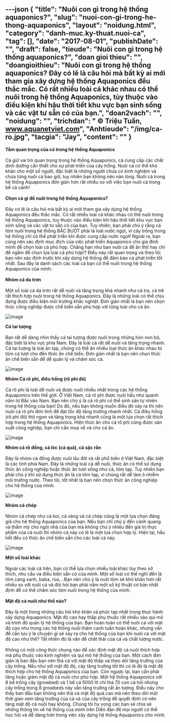 ---json
{
    "title": "Nuôi con gì trong hệ thống aquaponics?",
    "slug": "nuoi-con-gi-trong-he-thong-aquaponics",
    "layout": "noidung.html",
    "category": "danh-muc.ky-thuat.nuoi-ca",
    "tag": [],
    "date": "2017-08-01",
    "publishDate": "",
    "draft": false,
    "tieude": "Nuôi con gì trong hệ thống aquaponics?",
    "doan gioi thieu": "",
    "doangioithieu": "Nuôi con gì trong hệ thống aquaponics? Đây có lẽ là câu hỏi mà bất kỳ ai mới tham gia xây dựng hệ thống Aquaponics đều thắc mắc. Có rất nhiều loài cá khác nhau có thể nuôi trong hệ thống Aquaponics, tùy thuộc vào điều kiện khí hậu thời tiết khu vực bạn sinh sống và các vật tư sẵn có của bạn.",
    "doan2vach": "",
    "noidung": "",
    "trichdan": " © Triệu Tuấn, www.aquanetviet.com",
    "Anhtieude": "/img/ca-ro.jpg",
    "tacgia": "Jay",
    "__content__": ""
}
---
<p><span style="font-size:14px"><strong>Tầm quan trọng của c&aacute; trong hệ thống Aquaponics</strong><br />
<br />
C&aacute; giữ vai tr&ograve; quan trọng trong hệ thống Aquaponics, c&aacute; cung cấp c&aacute;c chất dinh dưỡng cần thiết cho sự ph&aacute;t triển của c&acirc;y trồng. Nu&ocirc;i c&aacute; c&oacute; thể kh&oacute; khăn cho một số người, đặc biệt l&agrave; những người chưa c&oacute; kinh nghiệm v&agrave; chưa từng nu&ocirc;i c&aacute; bao giờ, tuy nhi&ecirc;n bạn kh&ocirc;ng n&ecirc;n nản l&ograve;ng. Nu&ocirc;i c&aacute; trong hệ thống Aquaponics đơn giản hơn rất nhiều so với việc bạn nu&ocirc;i c&aacute; trong bể c&aacute; cảnh!&nbsp;<br />
<br />
<strong>Chọn c&aacute; g&igrave; để nu&ocirc;i trong hệ thống Aquaponics?</strong><br />
<br />
Đ&acirc;y c&oacute; lẽ l&agrave; c&acirc;u hỏi m&agrave; bất kỳ ai mới tham gia x&acirc;y dựng hệ thống Aquaponics đều thắc mắc. C&oacute; rất nhiều lo&agrave;i c&aacute; kh&aacute;c nhau c&oacute; thể nu&ocirc;i trong hệ thống Aquaponics, t&ugrave;y thuộc v&agrave;o điều kiện kh&iacute; hậu thời tiết khu vực bạn sinh sống v&agrave; c&aacute;c vật tư sẵn c&oacute; của bạn. Tuy nhi&ecirc;n, bạn phải ch&uacute; &yacute; rằng c&aacute; t&ocirc;m nu&ocirc;i trong hệ thống BẮC BUỘT phải l&agrave; lo&agrave;i nước ngọt, v&igrave; c&acirc;y trồng trong hệ thống chỉ c&oacute; thể ph&aacute;t triển khi được cung cấp nước ngọt! Ngo&agrave;i ra, bạn cũng n&ecirc;n x&aacute;c định mục đ&iacute;ch của việc ph&aacute;t triển Aquaponics cho gia đ&igrave;nh m&igrave;nh để chọn lo&agrave;i c&aacute; ph&ugrave; hợp. Chẳng hạn như bạn nu&ocirc;i c&aacute; để ăn thịt hay chỉ để ngắm để chọn lựa lo&agrave;i c&aacute; ph&ugrave; hợp!? Điều n&agrave;y rất quan trọng v&agrave; theo t&ocirc;i bạn n&ecirc;n x&aacute;c định trước khi x&acirc;y dựng hệ thống để đảm bảo c&aacute; ph&aacute;t triển tốt nhất. Sau đ&acirc;y l&agrave; danh s&aacute;ch c&aacute;c lo&agrave;i c&aacute; bạn c&oacute; thể nu&ocirc;i trong hệ thống Aquaponics của m&igrave;nh:<br />
<br />
<strong>Nh&oacute;m c&aacute; da trơn</strong><br />
<br />
Một số lo&agrave;i c&aacute; da trơn rất dễ nu&ocirc;i v&agrave; tăng trọng kh&aacute; nhanh như c&aacute; tra, c&aacute; tr&ecirc; rất th&iacute;ch hợp nu&ocirc;i trong hệ thống Aquaponics. Đ&acirc;y l&agrave; những lo&agrave;i c&oacute; thể chịu đựng được điều kiện m&ocirc;i trường khắc nghiệt. Đơn giản nhất l&agrave; bạn n&ecirc;n chọn thức c&ocirc;ng nghiệp được chế biến sẵn ph&ugrave; hợp với từng lo&agrave;i cho c&aacute; ăn.</span></p>

<p><span style="font-size:14px"><img alt="image" src="http://68.media.tumblr.com/dcb1c3c12d39f65dca254146ad30a918/tumblr_inline_nrh1i0kFJj1txo3bl_1280.jpg" /></span></p>

<p><span style="font-size:14px"><strong>C&aacute; tai tượng</strong><br />
<br />
Bạn rất dễ d&agrave;ng nh&igrave;n thấy c&aacute; tai tượng được nu&ocirc;i trong những h&ograve;n non bộ, đặc biệt l&agrave; khu vực ph&iacute;a Nam. Đ&acirc;y l&agrave; lo&agrave;i c&aacute; rất dễ nu&ocirc;i v&agrave; tăng trọng nhanh. C&aacute; tai tượng l&agrave; lo&agrave;i ăn tạp, ch&uacute;ng c&oacute; thể ăn nhiều loại thức ăn kh&aacute;c nhau từ t&ocirc;m c&aacute; tươi cho đến thức ăn chế biến. Đơn giản nhất l&agrave; bạn n&ecirc;n chọn thức ăn chế biến sẵn để dễ quản l&yacute; v&agrave; chăm s&oacute;c c&aacute;.</span></p>

<p><span style="font-size:14px"><img alt="image" src="http://68.media.tumblr.com/ecd2d1ea6dc38deb8fe09be5498b3ae5/tumblr_inline_nrh1kpoyeu1txo3bl_1280.jpg" /></span></p>

<p><span style="font-size:14px"><strong>Nh&oacute;m C&aacute; r&ocirc; phi, đi&ecirc;u hồng (r&ocirc; phi đỏ)</strong><br />
<br />
C&aacute; r&ocirc; phi l&agrave; lo&agrave;i dễ nu&ocirc;i v&agrave; được nu&ocirc;i nhiều nhất trong c&aacute;c hệ thống Aquaponics tr&ecirc;n thế giới. Ở Việt Nam, c&aacute; r&ocirc; phi được nu&ocirc;i hầu như quanh năm từ Bắc v&agrave;o Nam. Bạn n&ecirc;n ch&uacute; &yacute; l&agrave; c&aacute; r&ocirc; phi c&oacute; thể sinh sản tự nhi&ecirc;n trong hệ thống của bạn! Do đ&oacute;, nếu bạn kh&ocirc;ng muốn điều đ&oacute; xảy ra th&igrave; n&ecirc;n nu&ocirc;i c&aacute; r&ocirc; phi đơn t&iacute;nh để đạt tốc độ tăng trưởng nhanh nhất. C&aacute; đi&ecirc;u hồng (r&ocirc; phi đỏ) thịt ngon v&agrave; tăng trọng kh&aacute; nhanh cũng l&agrave; một lựa chọn rất th&iacute;ch hợp trong hệ thống Aquaponics. Hiện thức ăn cho c&aacute; r&ocirc; phi cũng được sản xuất c&ocirc;ng nghiệp, bạn chỉ cần mua về v&agrave; cho c&aacute; ăn.</span></p>

<p><span style="font-size:14px"><img alt="image" src="http://68.media.tumblr.com/a071919c6498a278f251f90f01349c9b/tumblr_inline_nrh1tyVwSL1txo3bl_1280.jpg" /></span></p>

<p><span style="font-size:14px"><strong>Nh&oacute;m c&aacute; r&ocirc; đồng, c&aacute; l&oacute;c (c&aacute; quả), c&aacute; sặc rằn&nbsp;</strong><br />
<br />
Đ&acirc;y l&agrave; nh&oacute;m c&aacute; đồng được nu&ocirc;i l&acirc;u đời v&agrave; rất phổ biến ở Việt Nam, đặc biệt l&agrave; c&aacute;c tỉnh ph&iacute;a Nam. Đ&acirc;y l&agrave; những lo&agrave;i c&aacute; dễ nu&ocirc;i, thức ăn c&oacute; thể sử dụng thức ăn c&ocirc;ng nghiệp hoặc thức ăn tươi sống như c&aacute;, t&ocirc;m tạp. Tuy nhi&ecirc;n bạn phải ch&uacute; &yacute; khi sử dụng thức ăn l&agrave; c&aacute; t&ocirc;m tạp, v&igrave; ch&uacute;ng rất dễ l&agrave;m &ocirc; nhiễm m&ocirc;i trường nước. Theo t&ocirc;i, tốt nhất l&agrave; bạn n&ecirc;n chọn thức ăn c&ocirc;ng nghiệp cho hệ thống của m&igrave;nh.</span></p>

<p><span style="font-size:14px"><img alt="image" src="http://68.media.tumblr.com/e9d15c5eff2096ff59aaa7d16eef102b/tumblr_inline_nrh202pdyv1txo3bl_1280.jpg" /></span></p>

<p><span style="font-size:14px"><strong>Nh&oacute;m c&aacute; ch&eacute;p</strong><br />
<br />
Nh&oacute;m c&aacute; ch&eacute;p như c&aacute; koi, c&aacute; v&agrave;ng v&agrave; c&aacute; ch&eacute;p cũng l&agrave; một lựa chọn đ&aacute;ng gi&aacute; cho hệ thống Aquaponics của bạn. Nếu bạn chỉ ch&uacute; &yacute; đến cảnh quang v&agrave; thẩm mỹ cho ng&ocirc;i nh&agrave; của bạn m&agrave; kh&ocirc;ng ch&uacute; &yacute; nhiều đến gi&aacute; trị thực phẩm của c&aacute; nu&ocirc;i th&igrave; nh&oacute;m c&aacute; n&agrave;y c&oacute; lẽ l&agrave; một lựa chọn hợp l&yacute;. Hiện tại, hầu hết đều c&oacute; thức ăn chế biến sẵn cho c&aacute;c lo&agrave;i c&aacute; n&agrave;y.</span></p>

<p><span style="font-size:14px"><img alt="image" src="http://68.media.tumblr.com/0be8962baf33970764ca7345e9d47724/tumblr_inline_nrh239PkbL1txo3bl_1280.jpg" /></span></p>

<p><span style="font-size:14px"><strong>Một số lo&agrave;i kh&aacute;c</strong><br />
<br />
Ngo&agrave;i c&aacute;c lo&agrave;i c&aacute; tr&ecirc;n, bạn c&oacute; thể lựa chọn nhiều lo&agrave;i kh&aacute;c t&ugrave;y theo sở th&iacute;ch, nhu cầu v&agrave; điều kiện sẵn c&oacute; của m&igrave;nh. Một số lo&agrave;i c&oacute; thể nghĩ đến l&agrave; t&ocirc;m c&agrave;ng xanh, baba, r&ugrave;a,&hellip;Bạn n&ecirc;n ch&uacute; &yacute; l&agrave; nu&ocirc;i t&ocirc;m sẽ kh&oacute; khăn hơn rất nhiều so với nu&ocirc;i c&aacute; v&agrave; đ&ograve;i hỏi bạn phải nắm một số kỹ thuật cơ bản nhất định để c&oacute; thể chăm s&oacute;c t&ocirc;m nu&ocirc;i trong hệ thống của m&igrave;nh.<br />
<br />
<strong>Mật độ c&aacute; nu&ocirc;i như thế n&agrave;o?</strong><br />
<br />
Đ&acirc;y l&agrave; một trong những c&acirc;u hỏi kh&oacute; khăn v&agrave; phức tạp nhất trong thực h&agrave;nh x&acirc;y dựng Aquaponics. Mật độ cao hay thấp phụ thuộc rất nhiều v&agrave;o qui m&ocirc; v&agrave; tr&igrave;nh độ quản l&yacute; hệ thống của bạn. Bạn ho&agrave;n to&agrave;n c&oacute; thể nu&ocirc;i c&aacute; với mật độ cao như trong c&aacute;c hệ thống nu&ocirc;i th&acirc;m canh tuần ho&agrave;n kh&aacute;c, nhưng vấn đề cần lưu &yacute; l&agrave; chuyện g&igrave; sẽ xảy ra cho hệ thống của bạn khi nu&ocirc;i c&aacute; với mật độ cao như thế? Tất nhi&ecirc;n đ&oacute; l&agrave; vấn đề chất thải của c&aacute; v&agrave; chất lượng nước.<br />
<br />
Kh&ocirc;ng c&oacute; một c&ocirc;ng thức chung n&agrave;o để x&aacute;c định mật độ c&aacute; nu&ocirc;i th&iacute;ch hợp m&agrave; phụ thuộc v&agrave;o kinh nghiệm v&agrave; qui m&ocirc; hệ thống của bạn. Một c&aacute;ch đơn giản l&agrave; ban đầu bạn n&ecirc;n thả c&aacute; với mật độ thấp v&agrave; theo d&otilde;i tăng trưởng của c&acirc;y trồng. Nếu như với mật độ đ&oacute;, c&acirc;y tăng trưởng tốt th&igrave; c&oacute; lẽ đ&oacute; l&agrave; mật độ th&iacute;ch hợp cho hệ thống Aquaponics của bạn. C&ograve;n ngược lại, bạn cần phải tăng hoặc giảm mật độ c&aacute; nu&ocirc;i cho ph&ugrave; hợp. Một hệ thống Aquaponics với 8 bể trồng c&acirc;y (growbed) v&agrave; 1 bể c&aacute; 5000 l&iacute;t chỉ thả 70 con c&aacute; hồi nhưng c&acirc;y trồng trong 8 growbeds n&agrave;y vẫn tăng trưởng rất ấn tượng. Điều n&agrave;y cho thấy ban đầu bạn kh&ocirc;ng n&ecirc;n thả c&aacute; mật độ qu&aacute; cao m&agrave; n&ecirc;n theo d&otilde;i một thời gian xem tăng trưởng của c&aacute; v&agrave; của c&acirc;y trồng để quyết định c&oacute; n&ecirc;n tăng mật độ c&aacute; nu&ocirc;i hay kh&ocirc;ng. Ch&uacute;ng t&ocirc;i hy vọng c&aacute;c bạn sẽ chia sẽ những th&ocirc;ng tin về hệ thống của m&igrave;nh tr&ecirc;n Diễn đ&agrave;n để mọi người c&oacute; thể học hỏi v&agrave; dễ d&agrave;ng hơn trong việc x&acirc;y dựng hệ thống Aquaponics cho m&igrave;nh.</span></p>
